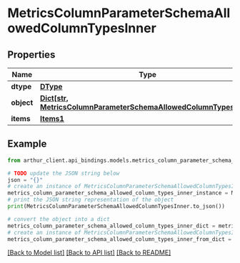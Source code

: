 # MetricsColumnParameterSchemaAllowedColumnTypesInner


## Properties

Name | Type | Description | Notes
------------ | ------------- | ------------- | -------------
**dtype** | [**DType**](DType.md) |  | 
**object** | [**Dict[str, MetricsColumnParameterSchemaAllowedColumnTypesInner]**](MetricsColumnParameterSchemaAllowedColumnTypesInner.md) |  | 
**items** | [**Items1**](Items1.md) |  | 

## Example

```python
from arthur_client.api_bindings.models.metrics_column_parameter_schema_allowed_column_types_inner import MetricsColumnParameterSchemaAllowedColumnTypesInner

# TODO update the JSON string below
json = "{}"
# create an instance of MetricsColumnParameterSchemaAllowedColumnTypesInner from a JSON string
metrics_column_parameter_schema_allowed_column_types_inner_instance = MetricsColumnParameterSchemaAllowedColumnTypesInner.from_json(json)
# print the JSON string representation of the object
print(MetricsColumnParameterSchemaAllowedColumnTypesInner.to_json())

# convert the object into a dict
metrics_column_parameter_schema_allowed_column_types_inner_dict = metrics_column_parameter_schema_allowed_column_types_inner_instance.to_dict()
# create an instance of MetricsColumnParameterSchemaAllowedColumnTypesInner from a dict
metrics_column_parameter_schema_allowed_column_types_inner_from_dict = MetricsColumnParameterSchemaAllowedColumnTypesInner.from_dict(metrics_column_parameter_schema_allowed_column_types_inner_dict)
```
[[Back to Model list]](../README.md#documentation-for-models) [[Back to API list]](../README.md#documentation-for-api-endpoints) [[Back to README]](../README.md)


